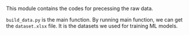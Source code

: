 This module contains the codes for precessing the raw data.

`build_data.py` is the main function. 
By running main function, we can get the `dataset.xlsx`  file. It is the datasets we used for training ML models.
